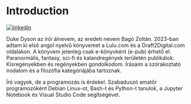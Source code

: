 <h1>Introduction</h1>

[![linkedin](https://img.shields.io/badge/Zoltan_Bago-LinkedIn-blue)](https://www.linkedin.com/in/zoltan-bago/)

Duke Dyson az írói álnevem, az eredeti nevem Bagó Zoltán. 2023-ban adtam ki első angol nyelvű könyvemet a Lulu.com és a Draft2Digital.com oldalakon. A könyvem jelenleg csak e-könyvként (e-pub) érhető el. Paranormális, fantasy, sci-fi és kalandregények területén publikálok. Kisregényekben és regényekben gondolkodom. Írásaim a szórakoztató irodalom és a filozófia kategóriájába tartoznak.

Író vagyok, de a programozás is érdekel. Szabaduszó amatőr programozóként Debian Linux-ot, Bash-t és Python-t tanulok, a Jupyter Notebook és Visual Studio Code segítségével. 

<!---
ZoltanBago/ZoltanBago is a ✨ special ✨ repository because its `README.md` (this file) appears on your GitHub profile.
You can click the Preview link to take a look at your changes.
--->

